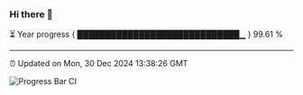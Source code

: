 ### Hi there 👋

⏳ Year progress { █████████████████████████████▁ } 99.61 %

---

⏰ Updated on Mon, 30 Dec 2024 13:38:26 GMT

![Progress Bar CI](https://github.com/IshwaranRudhara/GIT-ACTION/workflows/Progress%20Bar%20CI/badge.svg)
